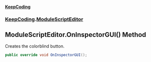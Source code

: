 #### [KeepCoding](index.md 'index')
### [KeepCoding](KeepCoding.md 'KeepCoding').[ModuleScriptEditor](KeepCoding_ModuleScriptEditor.md 'KeepCoding.ModuleScriptEditor')
## ModuleScriptEditor.OnInspectorGUI() Method
Creates the colorblind button.  
```csharp
public override void OnInspectorGUI();
```

